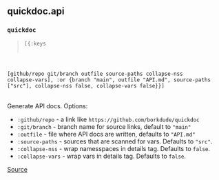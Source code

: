 ## quickdoc.api
### `quickdoc`
> <pre><code>[{:keys
  [github/repo
   git/branch
   outfile
   source-paths
   collapse-nss
   collapse-vars],
  :or
  {branch "main",
   outfile "API.md",
   source-paths ["src"],
   collapse-nss false,
   collapse-vars false}}]
</code></pre><br>

Generate API docs. Options:
  * `:github/repo` -  a link like `https://github.com/borkdude/quickdoc`
  * `:git/branch` - branch name for source links, default to `"main"`
  * `:outfile` - file where API docs are written, defaults to `"API.md"`
  * `:source-paths` - sources that are scanned for vars. Defaults to `"src"`.
  * `:collapse-nss` - wrap namesspaces in details tag. Defaults to `false`.
  * `:collapse-vars` - wrap vars in details tag. Defaults to `false`.
  

[Source](https://github.com/borkdude/quickdoc/blob/main/src/quickdoc/api.cljc#L20-L90)
